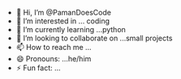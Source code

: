 - 👋 Hi, I’m @PamanDoesCode
- 👀 I’m interested in ... coding
- 🌱 I’m currently learning ...python
- 💞️ I’m looking to collaborate on ...small projects
- 📫 How to reach me ...
- 😄 Pronouns: ...he/him
- ⚡ Fun fact: ...

<!---
PamanDoesCode/PamanDoesCode is a ✨ special ✨ repository because its `README.md` (this file) appears on your GitHub profile.
You can click the Preview link to take a look at your changes.
--->
